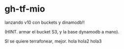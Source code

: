 # gh-tf-mio

lanzando v10 con buckets y dinamodb!!

(HINT. armar el bucket S3, y la base dynamodb a mano).

SI se quiere terrafonear, mejor.
hola
hola2
hola3

